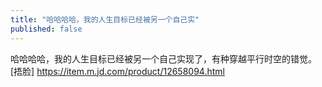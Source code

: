 ```yaml
---
title: "哈哈哈哈，我的人生目标已经被另一个自己实"
published: false
---
```

哈哈哈哈，我的人生目标已经被另一个自己实现了，有种穿越平行时空的错觉。[捂脸] https://item.m.jd.com/product/12658094.html